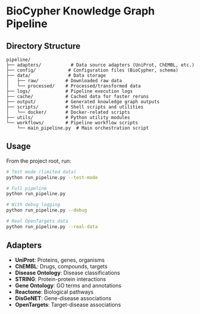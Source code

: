 # BioCypher Knowledge Graph Pipeline

## Directory Structure

```
pipeline/
├── adapters/           # Data source adapters (UniProt, ChEMBL, etc.)
├── config/            # Configuration files (BioCypher, schema)
├── data/              # Data storage
│   ├── raw/          # Downloaded raw data
│   └── processed/    # Processed/transformed data
├── logs/             # Pipeline execution logs
├── cache/            # Cached data for faster reruns
├── output/           # Generated knowledge graph outputs
├── scripts/          # Shell scripts and utilities
│   └── docker/       # Docker-related scripts
├── utils/            # Python utility modules
└── workflows/        # Pipeline workflow scripts
    └── main_pipeline.py  # Main orchestration script
```

## Usage

From the project root, run:

```bash
# Test mode (limited data)
python run_pipeline.py --test-mode

# Full pipeline
python run_pipeline.py

# With debug logging
python run_pipeline.py --debug

# Real OpenTargets data
python run_pipeline.py --real-data
```

## Adapters

- **UniProt**: Proteins, genes, organisms
- **ChEMBL**: Drugs, compounds, targets
- **Disease Ontology**: Disease classifications
- **STRING**: Protein-protein interactions
- **Gene Ontology**: GO terms and annotations
- **Reactome**: Biological pathways
- **DisGeNET**: Gene-disease associations
- **OpenTargets**: Target-disease associations